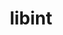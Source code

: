 ---
title: "libint"
layout: cache
categories: [package, develop]
meta: {"compilers": ["gcc@11.4.0"], "num_specs": 156, "num_specs_by_stack": {"e4s": 12, "e4s-neoverse-v2": 78, "root": 156}, "oss": ["ubuntu22.04"], "platforms": ["linux"], "stacks": ["e4s", "e4s-neoverse-v2", "root"], "targets": ["neoverse_v2", "x86_64_v3"], "versions": ["2.11.1", "2.9.0"]}
spec_details: [{"compiler": "gcc@11.4.0", "hash": "2c45b3wafydw3wj3oga6qtoifjn6xpzd", "os": "ubuntu22.04", "platform": "linux", "size": "-", "stacks": ["root"], "target": "x86_64_v3", "variants": ["build_system=autotools", "~debug", "~fma", "+fortran", "tune=cp2k-lmax-5"], "versions": ["2.9.0"]}, {"compiler": "gcc@11.4.0", "hash": "2ew6n53xs3rhpdh72psw6gb3i5hefgby", "os": "ubuntu22.04", "platform": "linux", "size": "-", "stacks": ["root"], "target": "x86_64_v3", "variants": ["build_system=autotools", "~debug", "~fma", "+fortran", "tune=cp2k-lmax-5"], "versions": ["2.9.0"]}, {"compiler": "gcc@11.4.0", "hash": "2kpea2zr5dpjngnrempblwpsmt67ctu6", "os": "ubuntu22.04", "platform": "linux", "size": "-", "stacks": ["e4s-neoverse-v2", "root"], "target": "neoverse_v2", "variants": ["build_system=autotools", "~debug", "~fma", "+fortran", "tune=cp2k-lmax-5"], "versions": ["2.9.0"]}, {"compiler": "gcc@11.4.0", "hash": "2s4dgcpeclof4now5o4xrxgsajcsmdzl", "os": "ubuntu22.04", "platform": "linux", "size": "-", "stacks": ["root"], "target": "x86_64_v3", "variants": ["build_system=autotools", "~debug", "~fma", "+fortran", "tune=cp2k-lmax-5"], "versions": ["2.9.0"]}, {"compiler": "gcc@11.4.0", "hash": "3njsw7vttxj4z7ucp7scwlk7b7tb2b2k", "os": "ubuntu22.04", "platform": "linux", "size": "-", "stacks": ["e4s-neoverse-v2", "root"], "target": "neoverse_v2", "variants": ["build_system=autotools", "~debug", "~fma", "+fortran", "tune=cp2k-lmax-5"], "versions": ["2.9.0"]}, {"compiler": "gcc@11.4.0", "hash": "3nucwbrh2443gheewtfg5ahkvcppczgk", "os": "ubuntu22.04", "platform": "linux", "size": "-", "stacks": ["e4s-neoverse-v2", "root"], "target": "neoverse_v2", "variants": ["build_system=autotools", "~cxx", "~debug", "+fma", "+fortran", "~generic", "+shared", "tune=cp2k-lmax-5"], "versions": ["2.11.1"]}, {"compiler": "gcc@11.4.0", "hash": "3rzn527wfrryqe3xj6nzxmogxlz6nzgd", "os": "ubuntu22.04", "platform": "linux", "size": "-", "stacks": ["root"], "target": "x86_64_v3", "variants": ["build_system=autotools", "~debug", "~fma", "+fortran", "tune=cp2k-lmax-5"], "versions": ["2.9.0"]}, {"compiler": "gcc@11.4.0", "hash": "3vab27cn5cd3h4oodxez236ywvh6bchl", "os": "ubuntu22.04", "platform": "linux", "size": "-", "stacks": ["root"], "target": "x86_64_v3", "variants": ["build_system=autotools", "~debug", "~fma", "+fortran", "tune=cp2k-lmax-5"], "versions": ["2.9.0"]}, {"compiler": "gcc@11.4.0", "hash": "3wkaou3zfmorte33knmgtduefxd4yvgw", "os": "ubuntu22.04", "platform": "linux", "size": "-", "stacks": ["root"], "target": "x86_64_v3", "variants": ["build_system=autotools", "~cxx", "~debug", "+fma", "+fortran", "~generic", "+shared", "tune=cp2k-lmax-5"], "versions": ["2.11.1"]}, {"compiler": "gcc@11.4.0", "hash": "44jvz2pfar73vphgetec73usxtmkxld2", "os": "ubuntu22.04", "platform": "linux", "size": "-", "stacks": ["e4s-neoverse-v2", "root"], "target": "neoverse_v2", "variants": ["build_system=autotools", "~cxx", "~debug", "+fma", "+fortran", "~generic", "+shared", "tune=cp2k-lmax-5"], "versions": ["2.11.1"]}, {"compiler": "gcc@11.4.0", "hash": "4mmjhvkq6fp3yl3opqmib6gjziueujsk", "os": "ubuntu22.04", "platform": "linux", "size": "-", "stacks": ["root"], "target": "x86_64_v3", "variants": ["build_system=autotools", "~debug", "~fma", "+fortran", "tune=cp2k-lmax-5"], "versions": ["2.9.0"]}, {"compiler": "gcc@11.4.0", "hash": "4wf6pexngcor4gohm3uffy6dmh3cwu6n", "os": "ubuntu22.04", "platform": "linux", "size": "-", "stacks": ["e4s-neoverse-v2", "root"], "target": "neoverse_v2", "variants": ["build_system=autotools", "~debug", "~fma", "+fortran", "tune=cp2k-lmax-5"], "versions": ["2.9.0"]}, {"compiler": "gcc@11.4.0", "hash": "4ztoqycvnflfzjjettgnnsge2ogulvxl", "os": "ubuntu22.04", "platform": "linux", "size": "-", "stacks": ["e4s-neoverse-v2", "root"], "target": "neoverse_v2", "variants": ["build_system=autotools", "~cxx", "~debug", "+fma", "+fortran", "~generic", "+shared", "tune=cp2k-lmax-5"], "versions": ["2.11.1"]}, {"compiler": "gcc@11.4.0", "hash": "524zrb4ksashcc4edvigl5odasrjvyd5", "os": "ubuntu22.04", "platform": "linux", "size": "-", "stacks": ["root"], "target": "x86_64_v3", "variants": ["build_system=autotools", "~debug", "~fma", "+fortran", "tune=cp2k-lmax-5"], "versions": ["2.9.0"]}, {"compiler": "gcc@11.4.0", "hash": "532g2kpwiyxvb77ozy6nxh44qzrfkxi3", "os": "ubuntu22.04", "platform": "linux", "size": "-", "stacks": ["root"], "target": "x86_64_v3", "variants": ["build_system=autotools", "~cxx", "~debug", "+fma", "+fortran", "~generic", "+shared", "tune=cp2k-lmax-5"], "versions": ["2.11.1"]}, {"compiler": "gcc@11.4.0", "hash": "54aigzcoqbds3y4w2n4b3l2ithu5c7gj", "os": "ubuntu22.04", "platform": "linux", "size": "-", "stacks": ["root"], "target": "x86_64_v3", "variants": ["build_system=autotools", "~debug", "~fma", "+fortran", "tune=cp2k-lmax-5"], "versions": ["2.9.0"]}, {"compiler": "gcc@11.4.0", "hash": "5fno633vrkb4zccihscu6nx66t7e642i", "os": "ubuntu22.04", "platform": "linux", "size": "-", "stacks": ["e4s-neoverse-v2", "root"], "target": "neoverse_v2", "variants": ["build_system=autotools", "~debug", "~fma", "+fortran", "tune=cp2k-lmax-5"], "versions": ["2.9.0"]}, {"compiler": "gcc@11.4.0", "hash": "5n5vbujtuzstddgopa7sfo5v7wns45d4", "os": "ubuntu22.04", "platform": "linux", "size": "-", "stacks": ["e4s-neoverse-v2", "root"], "target": "neoverse_v2", "variants": ["build_system=autotools", "~cxx", "~debug", "+fma", "+fortran", "~generic", "+shared", "tune=cp2k-lmax-5"], "versions": ["2.11.1"]}, {"compiler": "gcc@11.4.0", "hash": "63vghqckdolyyyfe6ur5so3fe3mwb426", "os": "ubuntu22.04", "platform": "linux", "size": "-", "stacks": ["e4s-neoverse-v2", "root"], "target": "neoverse_v2", "variants": ["build_system=autotools", "~debug", "~fma", "+fortran", "tune=cp2k-lmax-5"], "versions": ["2.9.0"]}, {"compiler": "gcc@11.4.0", "hash": "6kaugmk4kluuosnvyyi66g3vepzowgxk", "os": "ubuntu22.04", "platform": "linux", "size": "-", "stacks": ["e4s-neoverse-v2", "root"], "target": "neoverse_v2", "variants": ["build_system=autotools", "~cxx", "~debug", "+fma", "+fortran", "~generic", "+shared", "tune=cp2k-lmax-5"], "versions": ["2.11.1"]}, {"compiler": "gcc@11.4.0", "hash": "6kei6go6anbjvjmyrpilmp4ko2gvzlxu", "os": "ubuntu22.04", "platform": "linux", "size": "-", "stacks": ["e4s-neoverse-v2", "root"], "target": "neoverse_v2", "variants": ["build_system=autotools", "~cxx", "~debug", "+fma", "+fortran", "~generic", "+shared", "tune=cp2k-lmax-5"], "versions": ["2.11.1"]}, {"compiler": "gcc@11.4.0", "hash": "6l4g3bicigukz55c64zkewnoxmltar5x", "os": "ubuntu22.04", "platform": "linux", "size": "-", "stacks": ["e4s-neoverse-v2", "root"], "target": "neoverse_v2", "variants": ["build_system=autotools", "~debug", "~fma", "+fortran", "tune=cp2k-lmax-5"], "versions": ["2.9.0"]}, {"compiler": "gcc@11.4.0", "hash": "6zyy4in4edwnmebmxpurvelzn6votbot", "os": "ubuntu22.04", "platform": "linux", "size": "-", "stacks": ["e4s-neoverse-v2", "root"], "target": "neoverse_v2", "variants": ["build_system=autotools", "~debug", "~fma", "+fortran", "tune=cp2k-lmax-5"], "versions": ["2.9.0"]}, {"compiler": "gcc@11.4.0", "hash": "76ihgcauyfq2hopsg6z42fwm2gz6uvan", "os": "ubuntu22.04", "platform": "linux", "size": "-", "stacks": ["root"], "target": "x86_64_v3", "variants": ["build_system=autotools", "~debug", "~fma", "+fortran", "tune=cp2k-lmax-5"], "versions": ["2.9.0"]}, {"compiler": "gcc@11.4.0", "hash": "7adnmjo5ur7jsnziekqar335tngwd76v", "os": "ubuntu22.04", "platform": "linux", "size": "-", "stacks": ["root"], "target": "x86_64_v3", "variants": ["build_system=autotools", "~debug", "~fma", "+fortran", "tune=cp2k-lmax-5"], "versions": ["2.9.0"]}, {"compiler": "gcc@11.4.0", "hash": "7al6v6l5mrwto4wou2eht37rmf7n5rlt", "os": "ubuntu22.04", "platform": "linux", "size": "-", "stacks": ["root"], "target": "x86_64_v3", "variants": ["build_system=autotools", "~debug", "~fma", "+fortran", "tune=cp2k-lmax-5"], "versions": ["2.9.0"]}, {"compiler": "gcc@11.4.0", "hash": "7m7fgzn2od5gftrprp4mq7zrkk45dpi4", "os": "ubuntu22.04", "platform": "linux", "size": "-", "stacks": ["e4s-neoverse-v2", "root"], "target": "neoverse_v2", "variants": ["build_system=autotools", "~debug", "~fma", "+fortran", "tune=cp2k-lmax-5"], "versions": ["2.9.0"]}, {"compiler": "gcc@11.4.0", "hash": "7rdwetpl2gak2ee4jxalooeykc5re2fz", "os": "ubuntu22.04", "platform": "linux", "size": "-", "stacks": ["e4s-neoverse-v2", "root"], "target": "neoverse_v2", "variants": ["build_system=autotools", "~debug", "~fma", "+fortran", "tune=cp2k-lmax-5"], "versions": ["2.9.0"]}, {"compiler": "gcc@11.4.0", "hash": "7sp2lzbl753pyrvmxbgskx7o2b4my263", "os": "ubuntu22.04", "platform": "linux", "size": "-", "stacks": ["root"], "target": "x86_64_v3", "variants": ["build_system=autotools", "~debug", "~fma", "+fortran", "tune=cp2k-lmax-5"], "versions": ["2.9.0"]}, {"compiler": "gcc@11.4.0", "hash": "7wjm6fjw2h72aovd3nufissev6xbcdk6", "os": "ubuntu22.04", "platform": "linux", "size": "-", "stacks": ["e4s-neoverse-v2", "root"], "target": "neoverse_v2", "variants": ["build_system=autotools", "~cxx", "~debug", "+fma", "+fortran", "~generic", "+shared", "tune=cp2k-lmax-5"], "versions": ["2.11.1"]}, {"compiler": "gcc@11.4.0", "hash": "7xaucls7mmodc77g5ge2zd5yrcdcvn35", "os": "ubuntu22.04", "platform": "linux", "size": "-", "stacks": ["root"], "target": "x86_64_v3", "variants": ["build_system=autotools", "~cxx", "~debug", "+fma", "+fortran", "~generic", "+shared", "tune=cp2k-lmax-5"], "versions": ["2.11.1"]}, {"compiler": "gcc@11.4.0", "hash": "7xwd7wqvg44w47gxxhgqz7gamuyvhjri", "os": "ubuntu22.04", "platform": "linux", "size": "-", "stacks": ["e4s-neoverse-v2", "root"], "target": "neoverse_v2", "variants": ["build_system=autotools", "~debug", "~fma", "+fortran", "tune=cp2k-lmax-5"], "versions": ["2.9.0"]}, {"compiler": "gcc@11.4.0", "hash": "a5bsx5ksb2nlp5mzhddxek7vrawvpsdi", "os": "ubuntu22.04", "platform": "linux", "size": "-", "stacks": ["root"], "target": "x86_64_v3", "variants": ["build_system=autotools", "~debug", "~fma", "+fortran", "tune=cp2k-lmax-5"], "versions": ["2.9.0"]}, {"compiler": "gcc@11.4.0", "hash": "aec6ihxwunx6lnfmk6tpypdgaw5yc7dq", "os": "ubuntu22.04", "platform": "linux", "size": "-", "stacks": ["e4s", "root"], "target": "x86_64_v3", "variants": ["build_system=autotools", "~cxx", "~debug", "+fma", "+fortran", "~generic", "+shared", "tune=cp2k-lmax-5"], "versions": ["2.11.1"]}, {"compiler": "gcc@11.4.0", "hash": "aj2qyuwh7t4mdkpnfaac3vkukkebp5em", "os": "ubuntu22.04", "platform": "linux", "size": "-", "stacks": ["e4s-neoverse-v2", "root"], "target": "neoverse_v2", "variants": ["build_system=autotools", "~debug", "~fma", "+fortran", "tune=cp2k-lmax-5"], "versions": ["2.9.0"]}, {"compiler": "gcc@11.4.0", "hash": "akdl45tq3it3xr7tiydw52mifeqfjp5i", "os": "ubuntu22.04", "platform": "linux", "size": "-", "stacks": ["e4s-neoverse-v2", "root"], "target": "neoverse_v2", "variants": ["build_system=autotools", "~debug", "~fma", "+fortran", "tune=cp2k-lmax-5"], "versions": ["2.9.0"]}, {"compiler": "gcc@11.4.0", "hash": "ambl74p3bh5e3osmpx4jdpc2z33h2wsf", "os": "ubuntu22.04", "platform": "linux", "size": "-", "stacks": ["e4s-neoverse-v2", "root"], "target": "neoverse_v2", "variants": ["build_system=autotools", "~debug", "~fma", "+fortran", "tune=cp2k-lmax-5"], "versions": ["2.9.0"]}, {"compiler": "gcc@11.4.0", "hash": "aughjx4dpwqquy5jx3sfttcidqo6eygq", "os": "ubuntu22.04", "platform": "linux", "size": "-", "stacks": ["e4s-neoverse-v2", "root"], "target": "neoverse_v2", "variants": ["build_system=autotools", "~debug", "~fma", "+fortran", "tune=cp2k-lmax-5"], "versions": ["2.9.0"]}, {"compiler": "gcc@11.4.0", "hash": "bkwu3uziblkdervqqdsgc56nlwxu4jvp", "os": "ubuntu22.04", "platform": "linux", "size": "-", "stacks": ["e4s-neoverse-v2", "root"], "target": "neoverse_v2", "variants": ["build_system=autotools", "~debug", "~fma", "+fortran", "tune=cp2k-lmax-5"], "versions": ["2.9.0"]}, {"compiler": "gcc@11.4.0", "hash": "bpbwhgbsnqakyp6azcml5jrzizy4efqb", "os": "ubuntu22.04", "platform": "linux", "size": "-", "stacks": ["e4s", "root"], "target": "x86_64_v3", "variants": ["build_system=autotools", "~cxx", "~debug", "+fma", "+fortran", "~generic", "+shared", "tune=cp2k-lmax-5"], "versions": ["2.11.1"]}, {"compiler": "gcc@11.4.0", "hash": "br4pqtvtz2ks3qiwozcu5237hpgk56wd", "os": "ubuntu22.04", "platform": "linux", "size": "-", "stacks": ["root"], "target": "x86_64_v3", "variants": ["build_system=autotools", "~cxx", "~debug", "+fma", "+fortran", "~generic", "+shared", "tune=cp2k-lmax-5"], "versions": ["2.11.1"]}, {"compiler": "gcc@11.4.0", "hash": "bwi5ppuhpedagz7xmt5fyn6dn3ipflb7", "os": "ubuntu22.04", "platform": "linux", "size": "-", "stacks": ["root"], "target": "x86_64_v3", "variants": ["build_system=autotools", "~debug", "~fma", "+fortran", "tune=cp2k-lmax-5"], "versions": ["2.9.0"]}, {"compiler": "gcc@11.4.0", "hash": "bznksggyuzfqsvmro2mzaqfkpxhuj4qn", "os": "ubuntu22.04", "platform": "linux", "size": "-", "stacks": ["e4s-neoverse-v2", "root"], "target": "neoverse_v2", "variants": ["build_system=autotools", "~debug", "~fma", "+fortran", "tune=cp2k-lmax-5"], "versions": ["2.9.0"]}, {"compiler": "gcc@11.4.0", "hash": "c6ofcglefq77cny4bybdn5lfaddeyfpt", "os": "ubuntu22.04", "platform": "linux", "size": "-", "stacks": ["e4s-neoverse-v2", "root"], "target": "neoverse_v2", "variants": ["build_system=autotools", "~cxx", "~debug", "+fma", "+fortran", "~generic", "+shared", "tune=cp2k-lmax-5"], "versions": ["2.11.1"]}, {"compiler": "gcc@11.4.0", "hash": "ccrysrw2lmspcvmpknrwl6ui2u7qlazs", "os": "ubuntu22.04", "platform": "linux", "size": "-", "stacks": ["e4s", "root"], "target": "x86_64_v3", "variants": ["build_system=autotools", "~cxx", "~debug", "+fma", "+fortran", "~generic", "+shared", "tune=cp2k-lmax-5"], "versions": ["2.11.1"]}, {"compiler": "gcc@11.4.0", "hash": "cjk2fuo3fykpdf4hip5srgjxefo45oa7", "os": "ubuntu22.04", "platform": "linux", "size": "-", "stacks": ["e4s-neoverse-v2", "root"], "target": "neoverse_v2", "variants": ["build_system=autotools", "~debug", "~fma", "+fortran", "tune=cp2k-lmax-5"], "versions": ["2.9.0"]}, {"compiler": "gcc@11.4.0", "hash": "cocxwqzpsxyfy73kuf3a6gau5atgtomf", "os": "ubuntu22.04", "platform": "linux", "size": "-", "stacks": ["root"], "target": "x86_64_v3", "variants": ["build_system=autotools", "~cxx", "~debug", "+fma", "+fortran", "~generic", "+shared", "tune=cp2k-lmax-5"], "versions": ["2.11.1"]}, {"compiler": "gcc@11.4.0", "hash": "cqazhuz3k27zxlte4gxckkv4a4qzjhcw", "os": "ubuntu22.04", "platform": "linux", "size": "-", "stacks": ["e4s-neoverse-v2", "root"], "target": "neoverse_v2", "variants": ["build_system=autotools", "~debug", "~fma", "+fortran", "tune=cp2k-lmax-5"], "versions": ["2.9.0"]}, {"compiler": "gcc@11.4.0", "hash": "cvy3vbey6qpvruipgmjqxvetw7fhn3r3", "os": "ubuntu22.04", "platform": "linux", "size": "-", "stacks": ["e4s-neoverse-v2", "root"], "target": "neoverse_v2", "variants": ["build_system=autotools", "~debug", "~fma", "+fortran", "tune=cp2k-lmax-5"], "versions": ["2.9.0"]}, {"compiler": "gcc@11.4.0", "hash": "dasgxgccl2nrnmxbyorkxiqnhzp4gnsz", "os": "ubuntu22.04", "platform": "linux", "size": "-", "stacks": ["e4s-neoverse-v2", "root"], "target": "neoverse_v2", "variants": ["build_system=autotools", "~cxx", "~debug", "+fma", "+fortran", "~generic", "+shared", "tune=cp2k-lmax-5"], "versions": ["2.11.1"]}, {"compiler": "gcc@11.4.0", "hash": "dk7hvkmpwef4jyo2z6pgiypjuwxdagdp", "os": "ubuntu22.04", "platform": "linux", "size": "-", "stacks": ["root"], "target": "x86_64_v3", "variants": ["build_system=autotools", "~debug", "~fma", "+fortran", "tune=cp2k-lmax-5"], "versions": ["2.9.0"]}, {"compiler": "gcc@11.4.0", "hash": "dm467jb76nadpjrni4x5er2run7srbu2", "os": "ubuntu22.04", "platform": "linux", "size": "-", "stacks": ["root"], "target": "x86_64_v3", "variants": ["build_system=autotools", "~cxx", "~debug", "+fma", "+fortran", "~generic", "+shared", "tune=cp2k-lmax-5"], "versions": ["2.11.1"]}, {"compiler": "gcc@11.4.0", "hash": "dy5r5foobwc5sur74i7ckjyg6cly4rhe", "os": "ubuntu22.04", "platform": "linux", "size": "-", "stacks": ["e4s-neoverse-v2", "root"], "target": "neoverse_v2", "variants": ["build_system=autotools", "~cxx", "~debug", "+fma", "+fortran", "~generic", "+shared", "tune=cp2k-lmax-5"], "versions": ["2.11.1"]}, {"compiler": "gcc@11.4.0", "hash": "e7ybublzjvvytlxuovkrvuemuw6brurh", "os": "ubuntu22.04", "platform": "linux", "size": "-", "stacks": ["root"], "target": "x86_64_v3", "variants": ["build_system=autotools", "~cxx", "~debug", "+fma", "+fortran", "~generic", "+shared", "tune=cp2k-lmax-5"], "versions": ["2.11.1"]}, {"compiler": "gcc@11.4.0", "hash": "eat3uqgc75tdmn33xuptrczqbjvsxnes", "os": "ubuntu22.04", "platform": "linux", "size": "-", "stacks": ["e4s-neoverse-v2", "root"], "target": "neoverse_v2", "variants": ["build_system=autotools", "~cxx", "~debug", "+fma", "+fortran", "~generic", "+shared", "tune=cp2k-lmax-5"], "versions": ["2.11.1"]}, {"compiler": "gcc@11.4.0", "hash": "ejon27rpoynsq5yfhgtc4at5gtgebi7c", "os": "ubuntu22.04", "platform": "linux", "size": "-", "stacks": ["root"], "target": "x86_64_v3", "variants": ["build_system=autotools", "~debug", "~fma", "+fortran", "tune=cp2k-lmax-5"], "versions": ["2.9.0"]}, {"compiler": "gcc@11.4.0", "hash": "fcgtyqvzna7qqtkfg2vrtnkyyeyssixa", "os": "ubuntu22.04", "platform": "linux", "size": "-", "stacks": ["root"], "target": "x86_64_v3", "variants": ["build_system=autotools", "~debug", "~fma", "+fortran", "tune=cp2k-lmax-5"], "versions": ["2.9.0"]}, {"compiler": "gcc@11.4.0", "hash": "fkh3zl2placsn2r6tofiephimowgbfpt", "os": "ubuntu22.04", "platform": "linux", "size": "-", "stacks": ["e4s", "root"], "target": "x86_64_v3", "variants": ["build_system=autotools", "~cxx", "~debug", "+fma", "+fortran", "~generic", "+shared", "tune=cp2k-lmax-5"], "versions": ["2.11.1"]}, {"compiler": "gcc@11.4.0", "hash": "fljav2qock4bx26hxwsewkevzkfzfcje", "os": "ubuntu22.04", "platform": "linux", "size": "-", "stacks": ["e4s", "root"], "target": "x86_64_v3", "variants": ["build_system=autotools", "~cxx", "~debug", "+fma", "+fortran", "~generic", "+shared", "tune=cp2k-lmax-5"], "versions": ["2.11.1"]}, {"compiler": "gcc@11.4.0", "hash": "fmftjnfqjek4jjyfm56c7nl7su4jmxi2", "os": "ubuntu22.04", "platform": "linux", "size": "-", "stacks": ["e4s-neoverse-v2", "root"], "target": "neoverse_v2", "variants": ["build_system=autotools", "~debug", "~fma", "+fortran", "tune=cp2k-lmax-5"], "versions": ["2.9.0"]}, {"compiler": "gcc@11.4.0", "hash": "g2ba4d7pm6zh7sigtskljdrbzjlzh3q5", "os": "ubuntu22.04", "platform": "linux", "size": "-", "stacks": ["e4s-neoverse-v2", "root"], "target": "neoverse_v2", "variants": ["build_system=autotools", "~debug", "~fma", "+fortran", "tune=cp2k-lmax-5"], "versions": ["2.9.0"]}, {"compiler": "gcc@11.4.0", "hash": "gagzok6kmhwomxlqregcgcmphom7kano", "os": "ubuntu22.04", "platform": "linux", "size": "-", "stacks": ["e4s-neoverse-v2", "root"], "target": "neoverse_v2", "variants": ["build_system=autotools", "~debug", "~fma", "+fortran", "tune=cp2k-lmax-5"], "versions": ["2.9.0"]}, {"compiler": "gcc@11.4.0", "hash": "gl5jmhbddkmqn3zgozacup2t45efjztk", "os": "ubuntu22.04", "platform": "linux", "size": "-", "stacks": ["root"], "target": "x86_64_v3", "variants": ["build_system=autotools", "~cxx", "~debug", "+fma", "+fortran", "~generic", "+shared", "tune=cp2k-lmax-5"], "versions": ["2.11.1"]}, {"compiler": "gcc@11.4.0", "hash": "glwwjxvz3p2pm2h52hkpyiqs2rfl7vhp", "os": "ubuntu22.04", "platform": "linux", "size": "-", "stacks": ["e4s-neoverse-v2", "root"], "target": "neoverse_v2", "variants": ["build_system=autotools", "~cxx", "~debug", "+fma", "+fortran", "~generic", "+shared", "tune=cp2k-lmax-5"], "versions": ["2.11.1"]}, {"compiler": "gcc@11.4.0", "hash": "glxf4gvtrvvxk6frtcmdg7hoktdmnaw5", "os": "ubuntu22.04", "platform": "linux", "size": "-", "stacks": ["root"], "target": "x86_64_v3", "variants": ["build_system=autotools", "~cxx", "~debug", "+fma", "+fortran", "~generic", "+shared", "tune=cp2k-lmax-5"], "versions": ["2.11.1"]}, {"compiler": "gcc@11.4.0", "hash": "gncwbz6g26ja43fuqeyu64os2cxue3nm", "os": "ubuntu22.04", "platform": "linux", "size": "-", "stacks": ["root"], "target": "x86_64_v3", "variants": ["build_system=autotools", "~cxx", "~debug", "+fma", "+fortran", "~generic", "+shared", "tune=cp2k-lmax-5"], "versions": ["2.11.1"]}, {"compiler": "gcc@11.4.0", "hash": "gniekxc3y54t3qboblsrjt7i2lemh74k", "os": "ubuntu22.04", "platform": "linux", "size": "-", "stacks": ["e4s-neoverse-v2", "root"], "target": "neoverse_v2", "variants": ["build_system=autotools", "~debug", "~fma", "+fortran", "tune=cp2k-lmax-5"], "versions": ["2.9.0"]}, {"compiler": "gcc@11.4.0", "hash": "gpq225phwz6lmjpxuxskrtlykpf5bxjv", "os": "ubuntu22.04", "platform": "linux", "size": "-", "stacks": ["root"], "target": "x86_64_v3", "variants": ["build_system=autotools", "~debug", "~fma", "+fortran", "tune=cp2k-lmax-5"], "versions": ["2.9.0"]}, {"compiler": "gcc@11.4.0", "hash": "gqp662oxn6vq3sm46s67sd5berxt75pn", "os": "ubuntu22.04", "platform": "linux", "size": "-", "stacks": ["e4s-neoverse-v2", "root"], "target": "neoverse_v2", "variants": ["build_system=autotools", "~cxx", "~debug", "+fma", "+fortran", "~generic", "+shared", "tune=cp2k-lmax-5"], "versions": ["2.11.1"]}, {"compiler": "gcc@11.4.0", "hash": "hb5jpq7emvfhxo6pga6xqkutvgh62yom", "os": "ubuntu22.04", "platform": "linux", "size": "-", "stacks": ["e4s-neoverse-v2", "root"], "target": "neoverse_v2", "variants": ["build_system=autotools", "~cxx", "~debug", "+fma", "+fortran", "~generic", "+shared", "tune=cp2k-lmax-5"], "versions": ["2.11.1"]}, {"compiler": "gcc@11.4.0", "hash": "hdculac2kodbxxjzmj77bsg722f7rs7s", "os": "ubuntu22.04", "platform": "linux", "size": "-", "stacks": ["e4s-neoverse-v2", "root"], "target": "neoverse_v2", "variants": ["build_system=autotools", "~cxx", "~debug", "+fma", "+fortran", "~generic", "+shared", "tune=cp2k-lmax-5"], "versions": ["2.11.1"]}, {"compiler": "gcc@11.4.0", "hash": "hgfsjkctg55fdmpphkyl376upjy2cqv5", "os": "ubuntu22.04", "platform": "linux", "size": "-", "stacks": ["root"], "target": "x86_64_v3", "variants": ["build_system=autotools", "~debug", "~fma", "+fortran", "tune=cp2k-lmax-5"], "versions": ["2.9.0"]}, {"compiler": "gcc@11.4.0", "hash": "hqb3cgdkzse7foru7si5rv2a5ehlkmba", "os": "ubuntu22.04", "platform": "linux", "size": "-", "stacks": ["root"], "target": "x86_64_v3", "variants": ["build_system=autotools", "~debug", "~fma", "+fortran", "tune=cp2k-lmax-5"], "versions": ["2.9.0"]}, {"compiler": "gcc@11.4.0", "hash": "hqhzommmvbo6x7bstubht6thp54xievo", "os": "ubuntu22.04", "platform": "linux", "size": "-", "stacks": ["e4s-neoverse-v2", "root"], "target": "neoverse_v2", "variants": ["build_system=autotools", "~cxx", "~debug", "+fma", "+fortran", "~generic", "+shared", "tune=cp2k-lmax-5"], "versions": ["2.11.1"]}, {"compiler": "gcc@11.4.0", "hash": "htougkyyseudjxne5b5hnsorx7wpm525", "os": "ubuntu22.04", "platform": "linux", "size": "-", "stacks": ["e4s-neoverse-v2", "root"], "target": "neoverse_v2", "variants": ["build_system=autotools", "~cxx", "~debug", "+fma", "+fortran", "~generic", "+shared", "tune=cp2k-lmax-5"], "versions": ["2.11.1"]}, {"compiler": "gcc@11.4.0", "hash": "hzxy2zp2fbfp3obtxci3mqq7q4tvx4zd", "os": "ubuntu22.04", "platform": "linux", "size": "-", "stacks": ["root"], "target": "x86_64_v3", "variants": ["build_system=autotools", "~cxx", "~debug", "+fma", "+fortran", "~generic", "+shared", "tune=cp2k-lmax-5"], "versions": ["2.11.1"]}, {"compiler": "gcc@11.4.0", "hash": "i24k2vid6v6hoc55otitgc665bwtqjig", "os": "ubuntu22.04", "platform": "linux", "size": "-", "stacks": ["e4s", "root"], "target": "x86_64_v3", "variants": ["build_system=autotools", "~cxx", "~debug", "+fma", "+fortran", "~generic", "+shared", "tune=cp2k-lmax-5"], "versions": ["2.11.1"]}, {"compiler": "gcc@11.4.0", "hash": "i3d6nv5mis4ukbbpiob2j5g4trrk655n", "os": "ubuntu22.04", "platform": "linux", "size": "-", "stacks": ["e4s-neoverse-v2", "root"], "target": "neoverse_v2", "variants": ["build_system=autotools", "~debug", "~fma", "+fortran", "tune=cp2k-lmax-5"], "versions": ["2.9.0"]}, {"compiler": "gcc@11.4.0", "hash": "i5qnhi57ilj25xcawu46xahj2z6asc3k", "os": "ubuntu22.04", "platform": "linux", "size": "-", "stacks": ["e4s-neoverse-v2", "root"], "target": "neoverse_v2", "variants": ["build_system=autotools", "~cxx", "~debug", "+fma", "+fortran", "~generic", "+shared", "tune=cp2k-lmax-5"], "versions": ["2.11.1"]}, {"compiler": "gcc@11.4.0", "hash": "ieoarijor2neb3fmpqoa3xbuvnd3g3tb", "os": "ubuntu22.04", "platform": "linux", "size": "-", "stacks": ["root"], "target": "x86_64_v3", "variants": ["build_system=autotools", "~cxx", "~debug", "+fma", "+fortran", "~generic", "+shared", "tune=cp2k-lmax-5"], "versions": ["2.11.1"]}, {"compiler": "gcc@11.4.0", "hash": "iubissnus7pqpgyrnn2mqgbij4w4yp5i", "os": "ubuntu22.04", "platform": "linux", "size": "-", "stacks": ["root"], "target": "x86_64_v3", "variants": ["build_system=autotools", "~debug", "~fma", "+fortran", "tune=cp2k-lmax-5"], "versions": ["2.9.0"]}, {"compiler": "gcc@11.4.0", "hash": "jwsqw77gawxjj2tlbe75hlsqfw4d55ah", "os": "ubuntu22.04", "platform": "linux", "size": "-", "stacks": ["root"], "target": "x86_64_v3", "variants": ["build_system=autotools", "~debug", "~fma", "+fortran", "tune=cp2k-lmax-5"], "versions": ["2.9.0"]}, {"compiler": "gcc@11.4.0", "hash": "jy7o4xordvt2haqebzx3rz23aihkll3q", "os": "ubuntu22.04", "platform": "linux", "size": "-", "stacks": ["e4s-neoverse-v2", "root"], "target": "neoverse_v2", "variants": ["build_system=autotools", "~cxx", "~debug", "+fma", "+fortran", "~generic", "+shared", "tune=cp2k-lmax-5"], "versions": ["2.11.1"]}, {"compiler": "gcc@11.4.0", "hash": "kni2gb443u5jhgsxpcepvkyjfmulooyg", "os": "ubuntu22.04", "platform": "linux", "size": "-", "stacks": ["root"], "target": "x86_64_v3", "variants": ["build_system=autotools", "~debug", "~fma", "+fortran", "tune=cp2k-lmax-5"], "versions": ["2.9.0"]}, {"compiler": "gcc@11.4.0", "hash": "ktu4e4agbtbayljobflpkw52lm67xppp", "os": "ubuntu22.04", "platform": "linux", "size": "-", "stacks": ["e4s", "root"], "target": "x86_64_v3", "variants": ["build_system=autotools", "~cxx", "~debug", "+fma", "+fortran", "~generic", "+shared", "tune=cp2k-lmax-5"], "versions": ["2.11.1"]}, {"compiler": "gcc@11.4.0", "hash": "kvglmwbdfgj2g76iera6fqvppbptp7ud", "os": "ubuntu22.04", "platform": "linux", "size": "-", "stacks": ["root"], "target": "x86_64_v3", "variants": ["build_system=autotools", "~cxx", "~debug", "+fma", "+fortran", "~generic", "+shared", "tune=cp2k-lmax-5"], "versions": ["2.11.1"]}, {"compiler": "gcc@11.4.0", "hash": "li6t3fk2hluj6woi2tuxncxg452srm73", "os": "ubuntu22.04", "platform": "linux", "size": "-", "stacks": ["root"], "target": "x86_64_v3", "variants": ["build_system=autotools", "~debug", "~fma", "+fortran", "tune=cp2k-lmax-5"], "versions": ["2.9.0"]}, {"compiler": "gcc@11.4.0", "hash": "lmuai7ivnf2finnv7spwcs6bac4ubmxo", "os": "ubuntu22.04", "platform": "linux", "size": "-", "stacks": ["e4s-neoverse-v2", "root"], "target": "neoverse_v2", "variants": ["build_system=autotools", "~cxx", "~debug", "+fma", "+fortran", "~generic", "+shared", "tune=cp2k-lmax-5"], "versions": ["2.11.1"]}, {"compiler": "gcc@11.4.0", "hash": "lnqqirtzsfkszh4jckwrhse32p6a2in7", "os": "ubuntu22.04", "platform": "linux", "size": "-", "stacks": ["root"], "target": "x86_64_v3", "variants": ["build_system=autotools", "~debug", "~fma", "+fortran", "tune=cp2k-lmax-5"], "versions": ["2.9.0"]}, {"compiler": "gcc@11.4.0", "hash": "lqu6f2ucn74lpczsha35ij42x4tx67i3", "os": "ubuntu22.04", "platform": "linux", "size": "-", "stacks": ["root"], "target": "x86_64_v3", "variants": ["build_system=autotools", "~cxx", "~debug", "+fma", "+fortran", "~generic", "+shared", "tune=cp2k-lmax-5"], "versions": ["2.11.1"]}, {"compiler": "gcc@11.4.0", "hash": "mrw3uu7kcnfc4mumwpseswemiv7qbek5", "os": "ubuntu22.04", "platform": "linux", "size": "-", "stacks": ["root"], "target": "x86_64_v3", "variants": ["build_system=autotools", "~cxx", "~debug", "+fma", "+fortran", "~generic", "+shared", "tune=cp2k-lmax-5"], "versions": ["2.11.1"]}, {"compiler": "gcc@11.4.0", "hash": "n2rzk7l42h67zw7gtqfpqa3fh2c3z5ss", "os": "ubuntu22.04", "platform": "linux", "size": "-", "stacks": ["root"], "target": "x86_64_v3", "variants": ["build_system=autotools", "~cxx", "~debug", "+fma", "+fortran", "~generic", "+shared", "tune=cp2k-lmax-5"], "versions": ["2.11.1"]}, {"compiler": "gcc@11.4.0", "hash": "n3xplcvi5sf5ecxjc7lhwagkxc2rg5xq", "os": "ubuntu22.04", "platform": "linux", "size": "-", "stacks": ["e4s-neoverse-v2", "root"], "target": "neoverse_v2", "variants": ["build_system=autotools", "~debug", "~fma", "+fortran", "tune=cp2k-lmax-5"], "versions": ["2.9.0"]}, {"compiler": "gcc@11.4.0", "hash": "n5dvy3fwr6sm46yjpw5auykmk6haa5cf", "os": "ubuntu22.04", "platform": "linux", "size": "-", "stacks": ["e4s-neoverse-v2", "root"], "target": "neoverse_v2", "variants": ["build_system=autotools", "~debug", "~fma", "+fortran", "tune=cp2k-lmax-5"], "versions": ["2.9.0"]}, {"compiler": "gcc@11.4.0", "hash": "neg2sy6susyj6ex277xhhwfl424rpqms", "os": "ubuntu22.04", "platform": "linux", "size": "-", "stacks": ["e4s-neoverse-v2", "root"], "target": "neoverse_v2", "variants": ["build_system=autotools", "~cxx", "~debug", "+fma", "+fortran", "~generic", "+shared", "tune=cp2k-lmax-5"], "versions": ["2.11.1"]}, {"compiler": "gcc@11.4.0", "hash": "nfe2hjdbkiztbjzjacaczfwtgxltxzwg", "os": "ubuntu22.04", "platform": "linux", "size": "-", "stacks": ["root"], "target": "x86_64_v3", "variants": ["build_system=autotools", "~debug", "~fma", "+fortran", "tune=cp2k-lmax-5"], "versions": ["2.9.0"]}, {"compiler": "gcc@11.4.0", "hash": "ng5dxoxykgfgeat4cva5wlygkjt5yrry", "os": "ubuntu22.04", "platform": "linux", "size": "-", "stacks": ["e4s", "root"], "target": "x86_64_v3", "variants": ["build_system=autotools", "~cxx", "~debug", "+fma", "+fortran", "~generic", "+shared", "tune=cp2k-lmax-5"], "versions": ["2.11.1"]}, {"compiler": "gcc@11.4.0", "hash": "nlfcrfm3uhfemh4nwknm3cn2nsfcturs", "os": "ubuntu22.04", "platform": "linux", "size": "-", "stacks": ["root"], "target": "x86_64_v3", "variants": ["build_system=autotools", "~debug", "~fma", "+fortran", "tune=cp2k-lmax-5"], "versions": ["2.9.0"]}, {"compiler": "gcc@11.4.0", "hash": "nllkbd42tt7czx4olpvf54ssu27ahzb4", "os": "ubuntu22.04", "platform": "linux", "size": "-", "stacks": ["e4s-neoverse-v2", "root"], "target": "neoverse_v2", "variants": ["build_system=autotools", "~debug", "~fma", "+fortran", "tune=cp2k-lmax-5"], "versions": ["2.9.0"]}, {"compiler": "gcc@11.4.0", "hash": "nylxeex4jqj2pc5hleoqkwcsjbhdofdf", "os": "ubuntu22.04", "platform": "linux", "size": "-", "stacks": ["root"], "target": "x86_64_v3", "variants": ["build_system=autotools", "~debug", "~fma", "+fortran", "tune=cp2k-lmax-5"], "versions": ["2.9.0"]}, {"compiler": "gcc@11.4.0", "hash": "o45lrb2m7d2ax55fit6yj4oguk4qwbrs", "os": "ubuntu22.04", "platform": "linux", "size": "-", "stacks": ["e4s-neoverse-v2", "root"], "target": "neoverse_v2", "variants": ["build_system=autotools", "~debug", "~fma", "+fortran", "tune=cp2k-lmax-5"], "versions": ["2.9.0"]}, {"compiler": "gcc@11.4.0", "hash": "obgesz75p3ulmerun54pkuu5j5i7m5uf", "os": "ubuntu22.04", "platform": "linux", "size": "-", "stacks": ["root"], "target": "x86_64_v3", "variants": ["build_system=autotools", "~debug", "~fma", "+fortran", "tune=cp2k-lmax-5"], "versions": ["2.9.0"]}, {"compiler": "gcc@11.4.0", "hash": "ochf2l7a7xt2uqg33sccgeztwwdq4vah", "os": "ubuntu22.04", "platform": "linux", "size": "-", "stacks": ["e4s-neoverse-v2", "root"], "target": "neoverse_v2", "variants": ["build_system=autotools", "~cxx", "~debug", "+fma", "+fortran", "~generic", "+shared", "tune=cp2k-lmax-5"], "versions": ["2.11.1"]}, {"compiler": "gcc@11.4.0", "hash": "ofloso2bu7eyu3ymfgkjzngmwong3tpj", "os": "ubuntu22.04", "platform": "linux", "size": "-", "stacks": ["root"], "target": "x86_64_v3", "variants": ["build_system=autotools", "~cxx", "~debug", "+fma", "+fortran", "~generic", "+shared", "tune=cp2k-lmax-5"], "versions": ["2.11.1"]}, {"compiler": "gcc@11.4.0", "hash": "ojhcynh5rpikmxhx5gzb5entzao5tolb", "os": "ubuntu22.04", "platform": "linux", "size": "-", "stacks": ["e4s-neoverse-v2", "root"], "target": "neoverse_v2", "variants": ["build_system=autotools", "~cxx", "~debug", "+fma", "+fortran", "~generic", "+shared", "tune=cp2k-lmax-5"], "versions": ["2.11.1"]}, {"compiler": "gcc@11.4.0", "hash": "opi4iy3dsz63ydyqjpqxq3ctwsmwfona", "os": "ubuntu22.04", "platform": "linux", "size": "-", "stacks": ["e4s-neoverse-v2", "root"], "target": "neoverse_v2", "variants": ["build_system=autotools", "~debug", "~fma", "+fortran", "tune=cp2k-lmax-5"], "versions": ["2.9.0"]}, {"compiler": "gcc@11.4.0", "hash": "oqni6h5zsexzvvijudfgtpthxcqscz4n", "os": "ubuntu22.04", "platform": "linux", "size": "-", "stacks": ["root"], "target": "x86_64_v3", "variants": ["build_system=autotools", "~debug", "~fma", "+fortran", "tune=cp2k-lmax-5"], "versions": ["2.9.0"]}, {"compiler": "gcc@11.4.0", "hash": "orywpsgxf7zomgivo6ochnlittpvzkop", "os": "ubuntu22.04", "platform": "linux", "size": "-", "stacks": ["e4s-neoverse-v2", "root"], "target": "neoverse_v2", "variants": ["build_system=autotools", "~debug", "~fma", "+fortran", "tune=cp2k-lmax-5"], "versions": ["2.9.0"]}, {"compiler": "gcc@11.4.0", "hash": "p2bvutn2mgwyoxkqdmeeulltpttlk7sk", "os": "ubuntu22.04", "platform": "linux", "size": "-", "stacks": ["root"], "target": "x86_64_v3", "variants": ["build_system=autotools", "~debug", "~fma", "+fortran", "tune=cp2k-lmax-5"], "versions": ["2.9.0"]}, {"compiler": "gcc@11.4.0", "hash": "q5nfsiqrxeoqadsv67acrcjvzdv6cl2t", "os": "ubuntu22.04", "platform": "linux", "size": "-", "stacks": ["e4s-neoverse-v2", "root"], "target": "neoverse_v2", "variants": ["build_system=autotools", "~cxx", "~debug", "+fma", "+fortran", "~generic", "+shared", "tune=cp2k-lmax-5"], "versions": ["2.11.1"]}, {"compiler": "gcc@11.4.0", "hash": "q6dfs4nxekn7w2yvbnvhwhfvfnbwtenw", "os": "ubuntu22.04", "platform": "linux", "size": "-", "stacks": ["e4s-neoverse-v2", "root"], "target": "neoverse_v2", "variants": ["build_system=autotools", "~debug", "~fma", "+fortran", "tune=cp2k-lmax-5"], "versions": ["2.9.0"]}, {"compiler": "gcc@11.4.0", "hash": "ralnp4kp2ywilfdzd63lqprxy2cwiaec", "os": "ubuntu22.04", "platform": "linux", "size": "-", "stacks": ["e4s-neoverse-v2", "root"], "target": "neoverse_v2", "variants": ["build_system=autotools", "~debug", "~fma", "+fortran", "tune=cp2k-lmax-5"], "versions": ["2.9.0"]}, {"compiler": "gcc@11.4.0", "hash": "rgk4kv6ljn6qt3qyeo66t733j7pdactx", "os": "ubuntu22.04", "platform": "linux", "size": "-", "stacks": ["root"], "target": "x86_64_v3", "variants": ["build_system=autotools", "~debug", "~fma", "+fortran", "tune=cp2k-lmax-5"], "versions": ["2.9.0"]}, {"compiler": "gcc@11.4.0", "hash": "rnwhatkutnx2wotb4fbfp3ghsctfsxwd", "os": "ubuntu22.04", "platform": "linux", "size": "-", "stacks": ["root"], "target": "x86_64_v3", "variants": ["build_system=autotools", "~cxx", "~debug", "+fma", "+fortran", "~generic", "+shared", "tune=cp2k-lmax-5"], "versions": ["2.11.1"]}, {"compiler": "gcc@11.4.0", "hash": "rywq4altcnfi22vbzf4autvqkpru5xsm", "os": "ubuntu22.04", "platform": "linux", "size": "-", "stacks": ["e4s-neoverse-v2", "root"], "target": "neoverse_v2", "variants": ["build_system=autotools", "~cxx", "~debug", "+fma", "+fortran", "~generic", "+shared", "tune=cp2k-lmax-5"], "versions": ["2.11.1"]}, {"compiler": "gcc@11.4.0", "hash": "rzn6xkjq5tykosp7aul46qm4mncgod6s", "os": "ubuntu22.04", "platform": "linux", "size": "-", "stacks": ["root"], "target": "x86_64_v3", "variants": ["build_system=autotools", "~cxx", "~debug", "+fma", "+fortran", "~generic", "+shared", "tune=cp2k-lmax-5"], "versions": ["2.11.1"]}, {"compiler": "gcc@11.4.0", "hash": "rzxyocsswyntqt2dxt6mao5v7kybg7is", "os": "ubuntu22.04", "platform": "linux", "size": "-", "stacks": ["e4s-neoverse-v2", "root"], "target": "neoverse_v2", "variants": ["build_system=autotools", "~cxx", "~debug", "+fma", "+fortran", "~generic", "+shared", "tune=cp2k-lmax-5"], "versions": ["2.11.1"]}, {"compiler": "gcc@11.4.0", "hash": "sfjhzoq2vvazq7wuxtjoydl7gpqgsafu", "os": "ubuntu22.04", "platform": "linux", "size": "-", "stacks": ["e4s-neoverse-v2", "root"], "target": "neoverse_v2", "variants": ["build_system=autotools", "~cxx", "~debug", "+fma", "+fortran", "~generic", "+shared", "tune=cp2k-lmax-5"], "versions": ["2.11.1"]}, {"compiler": "gcc@11.4.0", "hash": "sj6rjskk7zqal66dj6qf2gsufo6kmudc", "os": "ubuntu22.04", "platform": "linux", "size": "-", "stacks": ["e4s-neoverse-v2", "root"], "target": "neoverse_v2", "variants": ["build_system=autotools", "~cxx", "~debug", "+fma", "+fortran", "~generic", "+shared", "tune=cp2k-lmax-5"], "versions": ["2.11.1"]}, {"compiler": "gcc@11.4.0", "hash": "srknmgdwnmar5l2rwohxqi4trvieuxzr", "os": "ubuntu22.04", "platform": "linux", "size": "-", "stacks": ["root"], "target": "x86_64_v3", "variants": ["build_system=autotools", "~cxx", "~debug", "+fma", "+fortran", "~generic", "+shared", "tune=cp2k-lmax-5"], "versions": ["2.11.1"]}, {"compiler": "gcc@11.4.0", "hash": "su53n7yvnegk7f4n5fpumhpwchtgq4vq", "os": "ubuntu22.04", "platform": "linux", "size": "-", "stacks": ["e4s", "root"], "target": "x86_64_v3", "variants": ["build_system=autotools", "~cxx", "~debug", "+fma", "+fortran", "~generic", "+shared", "tune=cp2k-lmax-5"], "versions": ["2.11.1"]}, {"compiler": "gcc@11.4.0", "hash": "svsckfbhrmx6qiuz4eo2bj7wia2ipdby", "os": "ubuntu22.04", "platform": "linux", "size": "-", "stacks": ["e4s-neoverse-v2", "root"], "target": "neoverse_v2", "variants": ["build_system=autotools", "~cxx", "~debug", "+fma", "+fortran", "~generic", "+shared", "tune=cp2k-lmax-5"], "versions": ["2.11.1"]}, {"compiler": "gcc@11.4.0", "hash": "swdzmxvp6uvii6mcuzrgt42kqwn3krao", "os": "ubuntu22.04", "platform": "linux", "size": "-", "stacks": ["e4s-neoverse-v2", "root"], "target": "neoverse_v2", "variants": ["build_system=autotools", "~cxx", "~debug", "+fma", "+fortran", "~generic", "+shared", "tune=cp2k-lmax-5"], "versions": ["2.11.1"]}, {"compiler": "gcc@11.4.0", "hash": "swscrgauji4v5wtbusfp3kvxck6j5nr2", "os": "ubuntu22.04", "platform": "linux", "size": "-", "stacks": ["root"], "target": "x86_64_v3", "variants": ["build_system=autotools", "~debug", "~fma", "+fortran", "tune=cp2k-lmax-5"], "versions": ["2.9.0"]}, {"compiler": "gcc@11.4.0", "hash": "t3xh7squ3wz7htiawojfq25i2vz4rlg4", "os": "ubuntu22.04", "platform": "linux", "size": "-", "stacks": ["e4s-neoverse-v2", "root"], "target": "neoverse_v2", "variants": ["build_system=autotools", "~debug", "~fma", "+fortran", "tune=cp2k-lmax-5"], "versions": ["2.9.0"]}, {"compiler": "gcc@11.4.0", "hash": "tcp5aglkbynvabla3hfatvhihldrayae", "os": "ubuntu22.04", "platform": "linux", "size": "-", "stacks": ["root"], "target": "x86_64_v3", "variants": ["build_system=autotools", "~cxx", "~debug", "+fma", "+fortran", "~generic", "+shared", "tune=cp2k-lmax-5"], "versions": ["2.11.1"]}, {"compiler": "gcc@11.4.0", "hash": "tdazowliko4cdcp3rbb6utu6tzgtfcug", "os": "ubuntu22.04", "platform": "linux", "size": "-", "stacks": ["e4s", "root"], "target": "x86_64_v3", "variants": ["build_system=autotools", "~cxx", "~debug", "+fma", "+fortran", "~generic", "+shared", "tune=cp2k-lmax-5"], "versions": ["2.11.1"]}, {"compiler": "gcc@11.4.0", "hash": "tguc6udy3qegv4xvpgkw6u2m53wtcdqt", "os": "ubuntu22.04", "platform": "linux", "size": "-", "stacks": ["e4s-neoverse-v2", "root"], "target": "neoverse_v2", "variants": ["build_system=autotools", "~debug", "~fma", "+fortran", "tune=cp2k-lmax-5"], "versions": ["2.9.0"]}, {"compiler": "gcc@11.4.0", "hash": "tl4t5sht73qkruxuytnmheszfn33tyo2", "os": "ubuntu22.04", "platform": "linux", "size": "-", "stacks": ["e4s", "root"], "target": "x86_64_v3", "variants": ["build_system=autotools", "~cxx", "~debug", "+fma", "+fortran", "~generic", "+shared", "tune=cp2k-lmax-5"], "versions": ["2.11.1"]}, {"compiler": "gcc@11.4.0", "hash": "tpfh5c7pcfrnp7eka6cc66e7bj33pvjf", "os": "ubuntu22.04", "platform": "linux", "size": "-", "stacks": ["e4s-neoverse-v2", "root"], "target": "neoverse_v2", "variants": ["build_system=autotools", "~cxx", "~debug", "+fma", "+fortran", "~generic", "+shared", "tune=cp2k-lmax-5"], "versions": ["2.11.1"]}, {"compiler": "gcc@11.4.0", "hash": "tr2ka2ttaxug3yjyk5pdxa563cojndjr", "os": "ubuntu22.04", "platform": "linux", "size": "-", "stacks": ["e4s-neoverse-v2", "root"], "target": "neoverse_v2", "variants": ["build_system=autotools", "~debug", "~fma", "+fortran", "tune=cp2k-lmax-5"], "versions": ["2.9.0"]}, {"compiler": "gcc@11.4.0", "hash": "uedrunhnljym346dvot4f7laduewyqbx", "os": "ubuntu22.04", "platform": "linux", "size": "-", "stacks": ["root"], "target": "x86_64_v3", "variants": ["build_system=autotools", "~debug", "~fma", "+fortran", "tune=cp2k-lmax-5"], "versions": ["2.9.0"]}, {"compiler": "gcc@11.4.0", "hash": "ujy57hpxv6346v7kqqhwplxhzqttzhlf", "os": "ubuntu22.04", "platform": "linux", "size": "-", "stacks": ["root"], "target": "x86_64_v3", "variants": ["build_system=autotools", "~debug", "~fma", "+fortran", "tune=cp2k-lmax-5"], "versions": ["2.9.0"]}, {"compiler": "gcc@11.4.0", "hash": "uo2rxhtu4mqaihrgq7hrnbft5fh6c3dw", "os": "ubuntu22.04", "platform": "linux", "size": "-", "stacks": ["root"], "target": "x86_64_v3", "variants": ["build_system=autotools", "~cxx", "~debug", "+fma", "+fortran", "~generic", "+shared", "tune=cp2k-lmax-5"], "versions": ["2.11.1"]}, {"compiler": "gcc@11.4.0", "hash": "uqzovr3h22xr7bt2kbei5p57qogaodwa", "os": "ubuntu22.04", "platform": "linux", "size": "-", "stacks": ["e4s-neoverse-v2", "root"], "target": "neoverse_v2", "variants": ["build_system=autotools", "~cxx", "~debug", "+fma", "+fortran", "~generic", "+shared", "tune=cp2k-lmax-5"], "versions": ["2.11.1"]}, {"compiler": "gcc@11.4.0", "hash": "ur6ulfmhorcmwvmgypn4pztcevhugsnp", "os": "ubuntu22.04", "platform": "linux", "size": "-", "stacks": ["root"], "target": "x86_64_v3", "variants": ["build_system=autotools", "~debug", "~fma", "+fortran", "tune=cp2k-lmax-5"], "versions": ["2.9.0"]}, {"compiler": "gcc@11.4.0", "hash": "v6uz763hiz4kdsrwrwdckk4dv7b76mpa", "os": "ubuntu22.04", "platform": "linux", "size": "-", "stacks": ["root"], "target": "x86_64_v3", "variants": ["build_system=autotools", "~debug", "~fma", "+fortran", "tune=cp2k-lmax-5"], "versions": ["2.9.0"]}, {"compiler": "gcc@11.4.0", "hash": "vdpyvhxiq3ufecbu4xqg43cy6xd2f5ej", "os": "ubuntu22.04", "platform": "linux", "size": "-", "stacks": ["root"], "target": "x86_64_v3", "variants": ["build_system=autotools", "~cxx", "~debug", "+fma", "+fortran", "~generic", "+shared", "tune=cp2k-lmax-5"], "versions": ["2.11.1"]}, {"compiler": "gcc@11.4.0", "hash": "vr7wvugycj3gayiti4ipw4q6wjicsgfd", "os": "ubuntu22.04", "platform": "linux", "size": "-", "stacks": ["root"], "target": "x86_64_v3", "variants": ["build_system=autotools", "~cxx", "~debug", "+fma", "+fortran", "~generic", "+shared", "tune=cp2k-lmax-5"], "versions": ["2.11.1"]}, {"compiler": "gcc@11.4.0", "hash": "w47bffi6zzojiqbyhwbzaidqj6uf65km", "os": "ubuntu22.04", "platform": "linux", "size": "-", "stacks": ["e4s-neoverse-v2", "root"], "target": "neoverse_v2", "variants": ["build_system=autotools", "~cxx", "~debug", "+fma", "+fortran", "~generic", "+shared", "tune=cp2k-lmax-5"], "versions": ["2.11.1"]}, {"compiler": "gcc@11.4.0", "hash": "whdo4vohf3wikwgfpsku6tgpuw7n6kb7", "os": "ubuntu22.04", "platform": "linux", "size": "-", "stacks": ["e4s", "root"], "target": "x86_64_v3", "variants": ["build_system=autotools", "~cxx", "~debug", "+fma", "+fortran", "~generic", "+shared", "tune=cp2k-lmax-5"], "versions": ["2.11.1"]}, {"compiler": "gcc@11.4.0", "hash": "wibu7shsfk4ue5wvtxffz2skzu7oe3wf", "os": "ubuntu22.04", "platform": "linux", "size": "-", "stacks": ["e4s-neoverse-v2", "root"], "target": "neoverse_v2", "variants": ["build_system=autotools", "~cxx", "~debug", "+fma", "+fortran", "~generic", "+shared", "tune=cp2k-lmax-5"], "versions": ["2.11.1"]}, {"compiler": "gcc@11.4.0", "hash": "wseftiw6ogtqyrqbzr5umslffoqbnidw", "os": "ubuntu22.04", "platform": "linux", "size": "-", "stacks": ["root"], "target": "x86_64_v3", "variants": ["build_system=autotools", "~debug", "~fma", "+fortran", "tune=cp2k-lmax-5"], "versions": ["2.9.0"]}, {"compiler": "gcc@11.4.0", "hash": "wz72abnd5qpkfki7cfb7z32gko6usgea", "os": "ubuntu22.04", "platform": "linux", "size": "-", "stacks": ["e4s-neoverse-v2", "root"], "target": "neoverse_v2", "variants": ["build_system=autotools", "~cxx", "~debug", "+fma", "+fortran", "~generic", "+shared", "tune=cp2k-lmax-5"], "versions": ["2.11.1"]}, {"compiler": "gcc@11.4.0", "hash": "wzvmohxawoy55evo4alxvvuq55onqjvk", "os": "ubuntu22.04", "platform": "linux", "size": "-", "stacks": ["root"], "target": "x86_64_v3", "variants": ["build_system=autotools", "~debug", "~fma", "+fortran", "tune=cp2k-lmax-5"], "versions": ["2.9.0"]}, {"compiler": "gcc@11.4.0", "hash": "x2qnlwt4rbf442u3mkfvgnoakvi3rsdw", "os": "ubuntu22.04", "platform": "linux", "size": "-", "stacks": ["root"], "target": "x86_64_v3", "variants": ["build_system=autotools", "~cxx", "~debug", "+fma", "+fortran", "~generic", "+shared", "tune=cp2k-lmax-5"], "versions": ["2.11.1"]}, {"compiler": "gcc@11.4.0", "hash": "xzmx2tc34yvmhlvlycn2yebpxacpl3pd", "os": "ubuntu22.04", "platform": "linux", "size": "-", "stacks": ["e4s-neoverse-v2", "root"], "target": "neoverse_v2", "variants": ["build_system=autotools", "~cxx", "~debug", "+fma", "+fortran", "~generic", "+shared", "tune=cp2k-lmax-5"], "versions": ["2.11.1"]}, {"compiler": "gcc@11.4.0", "hash": "y6gvorsnmfjamac67zvuuw3jcppvrci3", "os": "ubuntu22.04", "platform": "linux", "size": "-", "stacks": ["e4s-neoverse-v2", "root"], "target": "neoverse_v2", "variants": ["build_system=autotools", "~cxx", "~debug", "+fma", "+fortran", "~generic", "+shared", "tune=cp2k-lmax-5"], "versions": ["2.11.1"]}, {"compiler": "gcc@11.4.0", "hash": "ygraige3gkf42eictrbckfrfb2cbttzf", "os": "ubuntu22.04", "platform": "linux", "size": "-", "stacks": ["e4s-neoverse-v2", "root"], "target": "neoverse_v2", "variants": ["build_system=autotools", "~debug", "~fma", "+fortran", "tune=cp2k-lmax-5"], "versions": ["2.9.0"]}, {"compiler": "gcc@11.4.0", "hash": "ykhlx6lmxpw7bdsgivu2jdhu7dvn7t3v", "os": "ubuntu22.04", "platform": "linux", "size": "-", "stacks": ["e4s-neoverse-v2", "root"], "target": "neoverse_v2", "variants": ["build_system=autotools", "~cxx", "~debug", "+fma", "+fortran", "~generic", "+shared", "tune=cp2k-lmax-5"], "versions": ["2.11.1"]}, {"compiler": "gcc@11.4.0", "hash": "yo4neds237bvxqtypsmvcqzsnrtnkzsz", "os": "ubuntu22.04", "platform": "linux", "size": "-", "stacks": ["root"], "target": "x86_64_v3", "variants": ["build_system=autotools", "~debug", "~fma", "+fortran", "tune=cp2k-lmax-5"], "versions": ["2.9.0"]}, {"compiler": "gcc@11.4.0", "hash": "z7u47amsovz47zwkxmlizbfum6w2od4u", "os": "ubuntu22.04", "platform": "linux", "size": "-", "stacks": ["e4s-neoverse-v2", "root"], "target": "neoverse_v2", "variants": ["build_system=autotools", "~debug", "~fma", "+fortran", "tune=cp2k-lmax-5"], "versions": ["2.9.0"]}, {"compiler": "gcc@11.4.0", "hash": "zheq67oq5kki2ovhinsidzb2uuj22iei", "os": "ubuntu22.04", "platform": "linux", "size": "-", "stacks": ["e4s-neoverse-v2", "root"], "target": "neoverse_v2", "variants": ["build_system=autotools", "~debug", "~fma", "+fortran", "tune=cp2k-lmax-5"], "versions": ["2.9.0"]}, {"compiler": "gcc@11.4.0", "hash": "ztegszhlnsssu4vtjqsrmzypg2kt6d6c", "os": "ubuntu22.04", "platform": "linux", "size": "-", "stacks": ["e4s-neoverse-v2", "root"], "target": "neoverse_v2", "variants": ["build_system=autotools", "~debug", "~fma", "+fortran", "tune=cp2k-lmax-5"], "versions": ["2.9.0"]}, {"compiler": "gcc@11.4.0", "hash": "zunidzwize7tjhmrpgys3rsgt3xjpkue", "os": "ubuntu22.04", "platform": "linux", "size": "-", "stacks": ["e4s-neoverse-v2", "root"], "target": "neoverse_v2", "variants": ["build_system=autotools", "~debug", "~fma", "+fortran", "tune=cp2k-lmax-5"], "versions": ["2.9.0"]}, {"compiler": "gcc@11.4.0", "hash": "zwu2lsecqm63mqckkdqq2iubrwpbq3ca", "os": "ubuntu22.04", "platform": "linux", "size": "-", "stacks": ["root"], "target": "x86_64_v3", "variants": ["build_system=autotools", "~cxx", "~debug", "+fma", "+fortran", "~generic", "+shared", "tune=cp2k-lmax-5"], "versions": ["2.11.1"]}]
---